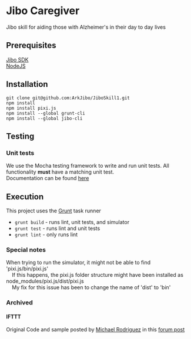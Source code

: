 # Jibo Caregiver

Jibo skill for aiding those with Alzheimer's in their day to day lives

## Prerequisites

[Jibo SDK](https://developers.jibo.com/docs/)  
[NodeJS](https://docs.npmjs.com/getting-started/installing-node)  

## Installation

```
git clone git@github.com:ArkJibo/JiboSkill1.git
npm install
npm install pixi.js
npm install --global grunt-cli
npm install --global jibo-cli
```

## Testing

### Unit tests

We use the Mocha testing framework to write and run unit tests. All functionality **must** have a matching unit test.  
Documentation can be found [here](https://mochajs.org/)

## Execution

This project uses the [Grunt](http://gruntjs.com/) task runner  
* ```grunt build``` - runs lint, unit tests, and simulator
* ```grunt test``` - runs lint and unit tests
* ```grunt lint``` - only runs lint

### Special notes

When trying to run the simulator, it might not be able to find 'pixi.js/bin/pixi.js'  
&nbsp;&nbsp;&nbsp;&nbsp;If this happens, the pixi.js folder structure might have been installed as node_modules/pixi.js/dist/pixi.js  
&nbsp;&nbsp;&nbsp;&nbsp;My fix for this issue has been to change the name of 'dist' to 'bin'  

### Archived

#### IFTTT
Original Code and sample posted by [Michael Rodriguez](https://github.com/michaelrod77) in this [forum post](https://discuss.jibo.com/t/how-to-connect-jibo-sdk-to-ifttt-maker-recipe-in-10-minutes/1305)
